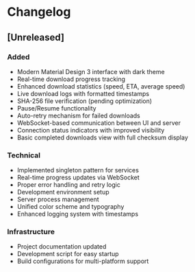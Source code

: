# Changelog

## [Unreleased]

### Added
- Modern Material Design 3 interface with dark theme
- Real-time download progress tracking
- Enhanced download statistics (speed, ETA, average speed)
- Live download logs with formatted timestamps
- SHA-256 file verification (pending optimization)
- Pause/Resume functionality
- Auto-retry mechanism for failed downloads
- WebSocket-based communication between UI and server
- Connection status indicators with improved visibility
- Basic completed downloads view with full checksum display

### Technical
- Implemented singleton pattern for services
- Real-time progress updates via WebSocket
- Proper error handling and retry logic
- Development environment setup
- Server process management
- Unified color scheme and typography
- Enhanced logging system with timestamps

### Infrastructure
- Project documentation updated
- Development script for easy startup
- Build configurations for multi-platform support
